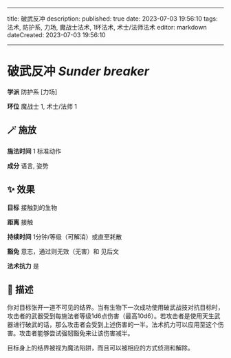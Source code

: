 
---
title: 破武反冲
description: 
published: true
date: 2023-07-03 19:56:10
tags: 法术, 防护系, 力场, 魔战士法术, 1环法术, 术士/法师法术
editor: markdown
dateCreated: 2023-07-03 19:56:10

---

# **破武反冲** *Sunder breaker*

**学派** 防护系 \[力场\] 

**环位** 魔战士 1, 术士/法师 1

## 🪄 施放

**施法时间** 1 标准动作

**成分** 语言, 姿势

## ✨ 效果 

**目标** 接触到的生物 

**距离** 接触  

**持续时间** 1分钟/等级（可解消）或直至耗散 

**豁免** 意志，通过则无效（无害）和 见后文

**法术抗力** 是

## 📖 描述

你对目标张开一道不可见的结界。当有生物下一次成功使用破武战技对抗目标时，攻击者的武器受到每施法者等级1d6点伤害（最高10d6）。若攻击者是使用天生武器进行破武的话，那么攻击者会受到上述伤害的一半。法术抗力可以应用至这个伤害。攻击者能够尝试强韧豁免来让该伤害减半。

目标身上的结界被视为魔法陷阱，而且可以被相应的方式侦测和解除。
    